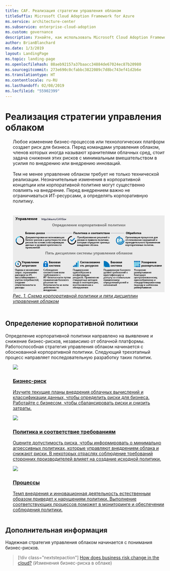 ```yaml
---
title: CAF. Реализация стратегии управления облаком
titleSuffix: Microsoft Cloud Adoption Framework for Azure
ms.service: architecture-center
ms.subservice: enterprise-cloud-adoption
ms.custom: governance
description: Узнайте, как использовать Microsoft Cloud Adoption Framework для Azure (CAF) для реализации стратегии управления облаком.
author: BrianBlanchard
ms.date: 1/3/2019
layout: LandingPage
ms.topic: landing-page
ms.openlocfilehash: 88aeb92157a37baacc34884de67024ec87b20980
ms.sourcegitcommit: 273e690c0cfabbc3822089c7d8bc743ef41d2b6e
ms.translationtype: HT
ms.contentlocale: ru-RU
ms.lasthandoff: 02/08/2019
ms.locfileid: "55902399"
---
```

# <a name="implement-a-cloud-governance-strategy"></a>Реализация стратегии управления облаком

<!-- markdownlint-disable MD033 -->

<ul class="panelContent cardsI">
<li style="display: flex; flex-direction: column;">
    <div class="cardSize">
        <div class="cardPadding" style="padding-bottom:10px;">
            <div class="card" style="padding-bottom:10px;">
                <div class="cardText" style="padding-left:0px;">
Любое изменение бизнес-процессов или технологических платформ создает риск для бизнеса. Перед командами управления облаком, членов которых иногда называют хранителями облачных сред, стоит задача снижения этих рисков с минимальным вмешательством в усилия по внедрению или внедрению инноваций.<br/><br/>Тем не менее управление облаком требует не только технической реализации. Незначительные изменения в корпоративной концепции или корпоративной политике могут существенно повлиять на внедрение. Перед внедрением важно не ограничиваться ИТ-ресурсами, а определять корпоративную политику.<br/><br/>
                </div>
            </div>
        </div>
    </div>
</li>
<li style="display: flex; flex-direction: column;">
    <a href="../_images/operational-transformation-govern-highres.png" style="display: flex; flex-direction: column; flex: 1 0 auto;">
        <div class="cardSize">
            <div class="cardPadding" style="padding-bottom:10px;">
                <div class="card" style="padding-bottom:10px;">
                    <div class="cardText" style="padding-left:0px;">
<img src="../_images/operational-transformation-govern-highres.png" alt="Diagram of the CAF governance model: Corporate policy and governance disciplines">
<br>
<i>Рис. 1. Схема корпоративной политики и пяти дисциплин управления облаком</i>
                    </div>
                </div>
            </div>
        </div>
    </a>
</li>
</ul>

<!-- markdownlint-enable MD033 -->

## <a name="define-corporate-policy"></a>Определение корпоративной политики

Определение корпоративной политики направлено на выявление и снижение бизнес-рисков, независимо от облачной платформы. Работоспособная стратегия управления облаком начинается с обоснованной корпоративной политики. Следующий трехэтапный процесс направляет последовательную разработку таких политик.

<!-- markdownlint-disable MD033 -->

<ul  class="panelContent cardsF">
<li style="display: flex; flex-direction: column;">
    <a href="./policy-compliance/understanding-business-risk.md" style="display: flex; flex-direction: column; flex: 1 0 auto;">
        <div class="cardSize" style="flex: 1 0 auto; display: flex;">
            <div class="cardPadding" style="display: flex;">
                <div class="card">
                    <div class="cardImageOuter">
                        <div class="cardImage">
                            <img src="../_images/governance/business-risk.png" class="x-hidden-focus"/>
                        </div>
                    </div>
                    <div class="cardText">
                        <h3>Бизнес-риск</h3>
                        <p>Изучите текущие планы внедрения облачных вычислений и классификации данных, чтобы определить риски для бизнеса. Работайте с бизнесом, чтобы сбалансировать риски и снизить затраты.</p>
                    </div>
                </div>
            </div>
        </div>
    </a>
</li>
<li style="display: flex; flex-direction: column;">
    <a href="./policy-compliance/define-policy.md" style="display: flex; flex-direction: column; flex: 1 0 auto;">
        <div class="cardSize" style="flex: 1 0 auto; display: flex;">
            <div class="cardPadding" style="display: flex;">
                <div class="card">
                    <div class="cardImageOuter">
                        <div class="cardImage">
                            <img src="../_images/governance/corporate-policy.png" class="x-hidden-focus"/>
                        </div>
                    </div>
                    <div class="cardText">
                        <h3>Политика и соответствие требованиям</h3>
                        <p>Оцените допустимость риска, чтобы информировать о минимально агрессивных политиках, которые управляют внедрением облака и снижают риски. В некоторых отраслях соблюдение требований сторонних производителей влияет на создание исходной политики.</p>
                    </div>
                </div>
            </div>
        </div>
    </a>
</li>
<li style="display: flex; flex-direction: column;">
    <a href="./policy-compliance/processes.md" style="display: flex; flex-direction: column; flex: 1 0 auto;">
        <div class="cardSize" style="flex: 1 0 auto; display: flex;">
            <div class="cardPadding" style="display: flex;">
                <div class="card">
                    <div class="cardImageOuter">
                        <div class="cardImage">
                            <img src="../_images/governance/enforcement.png" class="x-hidden-focus"/>
                        </div>
                    </div>
                    <div class="cardText">
                        <h3>Процессы</h3>
                        <p>Темп внедрения и инновационная деятельность естественным образом приведет к нарушениям политики. Выполнение соответствующих процессов поможет в мониторинге и обеспечении соблюдения политики.</p>
                    </div>
                </div>
            </div>
        </div>
    </a>
</li>
</ul>

<!-- markdownlint-enable MD033 -->

## <a name="next-steps"></a>Дополнительная информация

Надежная стратегия управления облаком начинается с понимания бизнес-рисков.

> [!div class="nextstepaction"]
> [How does business risk change in the cloud?](./policy-compliance/understanding-business-risk.md) (Изменения бизнес-риска в облаке)
